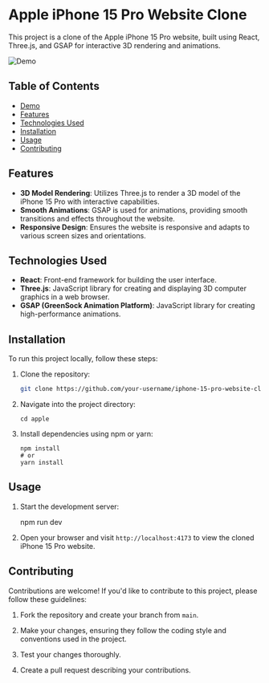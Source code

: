 

# Apple iPhone 15 Pro Website Clone

This project is a clone of the Apple iPhone 15 Pro website, built using React, Three.js, and GSAP for interactive 3D rendering and animations.

![Demo](demo.gif)

## Table of Contents

- [Demo](#demo)
- [Features](#features)
- [Technologies Used](#technologies-used)
- [Installation](#installation)
- [Usage](#usage)
- [Contributing](#contributing)


## Features

- **3D Model Rendering**: Utilizes Three.js to render a 3D model of the iPhone 15 Pro with interactive capabilities.
- **Smooth Animations**: GSAP is used for animations, providing smooth transitions and effects throughout the website.
- **Responsive Design**: Ensures the website is responsive and adapts to various screen sizes and orientations.

## Technologies Used

- **React**: Front-end framework for building the user interface.
- **Three.js**: JavaScript library for creating and displaying 3D computer graphics in a web browser.
- **GSAP (GreenSock Animation Platform)**: JavaScript library for creating high-performance animations.

## Installation

To run this project locally, follow these steps:

1. Clone the repository:

   ```bash
   git clone https://github.com/your-username/iphone-15-pro-website-clone.git
   ```

2. Navigate into the project directory:

   ```
   cd apple
   ```

3. Install dependencies using npm or yarn:

   ```
   npm install
   # or
   yarn install
   ```

## Usage

1. Start the development server:

   npm run dev

2. Open your browser and visit `http://localhost:4173` to view the cloned iPhone 15 Pro website.

## Contributing

Contributions are welcome! If you'd like to contribute to this project, please follow these guidelines:

1. Fork the repository and create your branch from `main`.

2. Make your changes, ensuring they follow the coding style and conventions used in the project.

3. Test your changes thoroughly.

4. Create a pull request describing your contributions.


